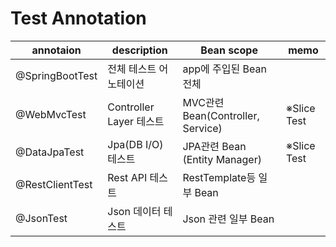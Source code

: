 # Test Annotation
| annotaion       | description             | Bean scope                        | memo| 
| --------------- | ----------------------- | --------------------------------- | --------------- |
| @SpringBootTest | 전체 테스트 어노테이션  | app에 주입된 Bean 전체            || 
| @WebMvcTest     | Controller Layer 테스트 | MVC관련 Bean(Controller, Service) | ※Slice Test |
| @DataJpaTest    | Jpa(DB I/O) 테스트      | JPA관련 Bean (Entity Manager)     | ※Slice Test |
| @RestClientTest | Rest API 테스트         | RestTemplate등 일부 Bean          | |
| @JsonTest       | Json 데이터 테스트      | Json 관련 일부 Bean               | |

